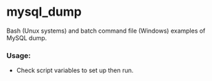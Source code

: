 mysql_dump
==========

Bash (Unux systems) and batch command file (Windows) examples of MySQL dump.

### Usage:

- Check script variables to set up then run.
